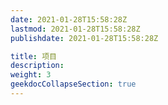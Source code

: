 ```yaml
---
date: 2021-01-28T15:58:28Z
lastmod: 2021-01-28T15:58:28Z
publishdate: 2021-01-28T15:58:28Z

title: 项目
description: 
weight: 3
geekdocCollapseSection: true
---
```

